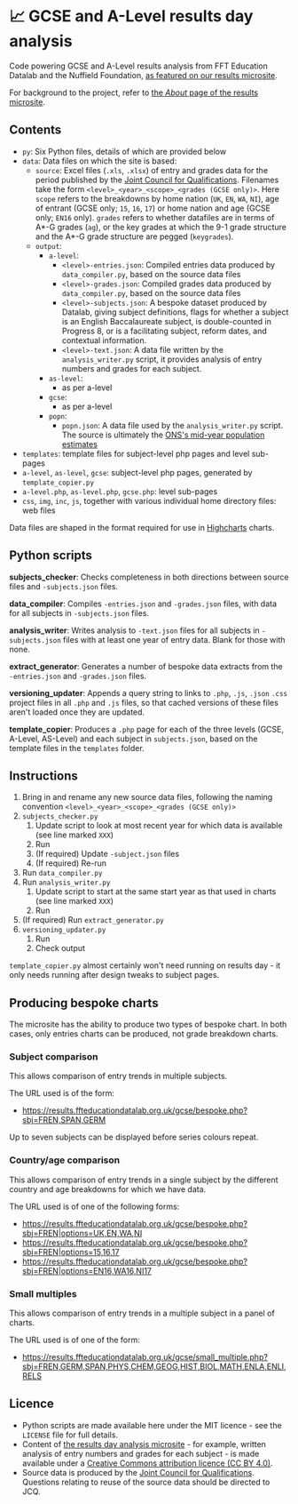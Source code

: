 # :chart_with_upwards_trend: GCSE and A-Level results day analysis
Code powering GCSE and A-Level results analysis from FFT Education Datalab and the Nuffield Foundation, [as featured on our results microsite](https://results.ffteducationdatalab.org.uk/).

For background to the project, refer to [the _About_ page of the results microsite](https://results.ffteducationdatalab.org.uk/about.php).

## Contents
* `py`: Six Python files, details of which are provided below
* `data`: Data files on which the site is based:
	* `source`: Excel files (`.xls`, `.xlsx`) of entry and grades data for the period published by the [Joint Council for Qualifications](https://www.jcq.org.uk/). Filenames take the form `<level>_<year>_<scope>_<grades (GCSE only)>`. Here `scope` refers to the breakdowns by home nation (`UK`, `EN`, `WA`, `NI`), age of entrant (GCSE only; `15`, `16`, `17`) or home nation and age (GCSE only; `EN16` only). `grades` refers to whether datafiles are in terms of A\*-G grades (`ag`), or the key grades at which the 9-1 grade structure and the A*-G grade structure are pegged (`keygrades`).
	* `output`:
		* `a-level`:
			* `<level>-entries.json`: Compiled entries data produced by `data_compiler.py`, based on the source data files
			* `<level>-grades.json`: Compiled grades data produced by `data_compiler.py`, based on the source data files
			* `<level>-subjects.json`: A bespoke dataset produced by Datalab, giving subject definitions, flags for whether a subject is an English Baccalaureate subject, is double-counted in Progress 8, or is a facilitating subject, reform dates, and contextual information.
			* `<level>-text.json`: A data file written by the `analysis_writer.py` script, it provides analysis of entry numbers and grades for each subject.
		* `as-level`:
			* as per a-level
		* `gcse`:
			* as per a-level
		* `popn`:
			* `popn.json`: A data file used by the `analysis_writer.py` script. The source is ultimately the [ONS's mid-year population estimates](https://www.ons.gov.uk/peoplepopulationandcommunity/populationandmigration/populationestimates/datasets/populationestimatesforukenglandandwalesscotlandandnorthernireland)
* `templates`: template files for subject-level php pages and level sub-pages
* `a-level`, `as-level`, `gcse`: subject-level php pages, generated by `template_copier.py`
* `a-level.php`, `as-level.php`, `gcse.php`: level sub-pages
* `css`, `img`, `inc`, `js`, together with various individual home directory files: web files

Data files are shaped in the format required for use in [Highcharts](https://www.highcharts.com/) charts.

## Python scripts
**subjects_checker**: Checks completeness in both directions between source files and `-subjects.json` files.

**data_compiler**: Compiles `-entries.json` and `-grades.json` files, with data for all subjects in `-subjects.json` files.

**analysis_writer**: Writes analysis to `-text.json` files for all subjects in `-subjects.json` files with at least one year of entry data. Blank for those with none.

**extract_generator**: Generates a number of bespoke data extracts from the `-entries.json` and `-grades.json` files.

**versioning_updater**: Appends a query string to links to `.php`, `.js`, `.json` `.css` project files in all `.php` and `.js` files, so that cached versions of these files aren't loaded once they are updated.

**template_copier**: Produces a `.php` page for each of the three levels (GCSE, A-Level, AS-Level) and each subject in `subjects.json`, based on the template files in the `templates` folder.

## Instructions
1. Bring in and rename any new source data files, following the naming convention `<level>_<year>_<scope>_<grades (GCSE only)>`
1. `subjects_checker.py`
	1. Update script to look at most recent year for which data is available (see line marked `XXX`)
	1. Run
	1. (If required) Update `-subject.json` files
	1. (If required) Re-run
1. Run `data_compiler.py`
1. Run `analysis_writer.py`
	1. Update script to start at the same start year as that used in charts (see line marked `XXX`)
	1. Run
1. (If required) Run `extract_generator.py`
1. `versioning_updater.py`
	1. Run
	1. Check output

`template_copier.py` almost certainly won't need running on results day - it only needs running after design tweaks to subject pages.

## Producing bespoke charts
The microsite has the ability to produce two types of bespoke chart. In both cases, only entries charts can be produced, not grade breakdown charts.

### Subject comparison
This allows comparison of entry trends in multiple subjects.

The URL used is of the form:

* https://results.ffteducationdatalab.org.uk/gcse/bespoke.php?sbj=FREN,SPAN,GERM

Up to seven subjects can be displayed before series colours repeat.

### Country/age comparison
This allows comparison of entry trends in a single subject by the different country and age breakdowns for which we have data.

The URL used is of one of the following forms:

* https://results.ffteducationdatalab.org.uk/gcse/bespoke.php?sbj=FREN|options=UK,EN,WA,NI
* https://results.ffteducationdatalab.org.uk/gcse/bespoke.php?sbj=FREN|options=15,16,17
* https://results.ffteducationdatalab.org.uk/gcse/bespoke.php?sbj=FREN|options=EN16,WA16,NI17

### Small multiples
This allows comparison of entry trends in a multiple subject in a panel of charts.

The URL used is of one of the form:

* https://results.ffteducationdatalab.org.uk/gcse/small_multiple.php?sbj=FREN,GERM,SPAN,PHYS,CHEM,GEOG,HIST,BIOL,MATH,ENLA,ENLI,RELS

## Licence
* Python scripts are made available here under the MIT licence - see the `LICENSE` file for full details.
* Content of [the results day analysis microsite](https://results.ffteducationdatalab.org.uk/) - for example, written analysis of entry numbers and grades for each subject - is made available under a [Creative Commons attribution licence (CC BY 4.0)](https://creativecommons.org/licenses/by/4.0/).
* Source data is produced by the [Joint Council for Qualifications](https://www.jcq.org.uk/). Questions relating to reuse of the source data should be directed to JCQ.
